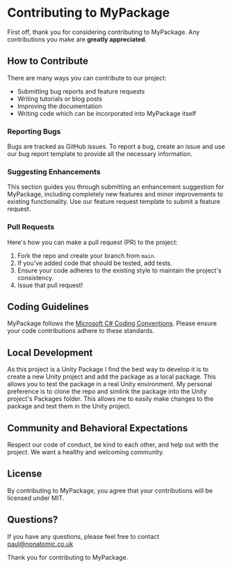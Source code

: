 # Contributing to MyPackage

First off, thank you for considering contributing to MyPackage. Any contributions you make are **greatly appreciated**.

## How to Contribute

There are many ways you can contribute to our project:

- Submitting bug reports and feature requests
- Writing tutorials or blog posts
- Improving the documentation
- Writing code which can be incorporated into MyPackage itself

### Reporting Bugs

Bugs are tracked as GitHub issues. To report a bug, create an issue and use our bug report template to provide all the necessary information.

### Suggesting Enhancements

This section guides you through submitting an enhancement suggestion for MyPackage, including completely new features and minor improvements to existing functionality. Use our feature request template to submit a feature request.

### Pull Requests

Here's how you can make a pull request (PR) to the project:

1. Fork the repo and create your branch from `main`.
2. If you've added code that should be tested, add tests.
3. Ensure your code adheres to the existing style to maintain the project's consistency.
4. Issue that pull request!

## Coding Guidelines

MyPackage follows the [Microsoft C# Coding Conventions](https://docs.microsoft.com/en-us/dotnet/csharp/fundamentals/coding-style/coding-conventions). Please ensure your code contributions adhere to these standards.

## Local Development

As this project is a Unity Package I find the best way to develop it is to create a new Unity project and add the package as a local package. This allows you to test the package in a real Unity environment.
My personal preference is to clone the repo and simlink the package into the Unity project's Packages folder. This allows me to easily make changes to the package and test them in the Unity project.

## Community and Behavioral Expectations

Respect our code of conduct, be kind to each other, and help out with the project. We want a healthy and welcoming community.

## License

By contributing to MyPackage, you agree that your contributions will be licensed under MIT.

## Questions?

If you have any questions, please feel free to contact paul@nonatomic.co.uk

Thank you for contributing to MyPackage.
